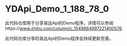 # YDApi_Demo_1_188_78_0

此代码仓库用于分享易达Api的Demo程序，详情可以参阅https://www.zhihu.com/column/c_1549884997221400576

此代码仓库分享的易达Api的Demo程序会持续更新完善。
